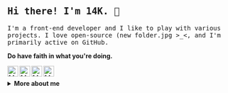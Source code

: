 <h2>
    <samp>Hi there! I'm 14K. 🦊</samp>
</h2>
<p>
    <samp>
       I'm a front-end developer and I like to play with various projects. I love open-source (new folder.jpg >_<, and I'm primarily active on GitHub.
    </samp>
</p>
<p>
    <strong>Do have faith in what you're doing.</strong>
<p>
    <a href="https://twitter.com/14krsndm">
        <img alt="14k's Twitter" align="left" width="24px" src="https://github.com/14kk/14kk/raw/master/images/twitter.svg"/>
    </a>
    <a href="mailto:14k.rsndm@gmail.com">
        <img alt="14k's Gmail" align="left" width="24px" src="https://github.com/14kk/14kk/raw/master/images/gmail.svg"/>
    </a>
    <a href="http://wpa.qq.com/msgrd?v=3&uin=619113277&site=qq&menu=yes">
        <img alt="14k's Gmail" align="left" width="24px" src="https://github.com/14kk/14kk/raw/master/images/qq.svg"/>
    </a>
    <a href="https://weibo.com/u/6088083449">
        <img alt="14k's Ethereum" align="left" width="24px" src="https://github.com/14kk/14kk/raw/master/images/weibo-2.svg"/>
    </a>
    <br/>
</p>

<details>
    <summary>
        <b>More about me</b>
    </summary>

[![](https://ghproxy.com/https://raw.githubusercontent.com/14kk/14kk/output/github-contribution-grid-snake.svg)](https://14k.top)

<h3 align="center">Languages</h3>
<p align="center">
    <img alt="TypeScript" src="https://img.shields.io/badge/-TypeScript-007ACC?style=for-the-badge&logo=TypeScript&logoColor=fff"/>
    <img alt="Node.JS" src="https://img.shields.io/badge/-Nodejs-363636?style=for-the-badge&logo=Node.Js&logoColor=fff"/>
    <img alt="Vue" src="https://img.shields.io/badge/-Vue-000?style=for-the-badge&logo=vue.js&logoColor=fff"/>
    <img alt="Vite" src="https://img.shields.io/badge/-Vite-4EAA25?style=for-the-badge&logo=vite&logoColor=fff"/>
    <img alt="Less" src="https://img.shields.io/badge/-Less-007396?style=for-the-badge&logo=Less&logoColor=fff"/>
    <img alt="Python" src="https://img.shields.io/badge/-Python-3776AB?style=for-the-badge&logo=Python&logoColor=fff"/>
</p>

```typescript
const 14K = {
    pronouns: [ "He", "Him" ],
    hobbies: [ "Riding", "Programming", "Music" ],
    languages: [ "TypeScript" ],
    technologyStack: {
        mobile: {
            android: [ "Flutter" ],
        },
        frontend: {
            javascript: [ "Vue3", "React" , "Next.js" , "Uniapp" ],
            css: [ "TailwindCSS", "Less" ],
        },
        backend: {
            frameworks: {
                Node.js: [ "koa2", "express" ],
            },
            databases: [ "Mysql", "Redis" ],
            devops: [ "Nginx" ],
        },
        systems: [ "Windows","Linux"],
        editors: [ "VS Code" ],
    }
}
```
</details>
